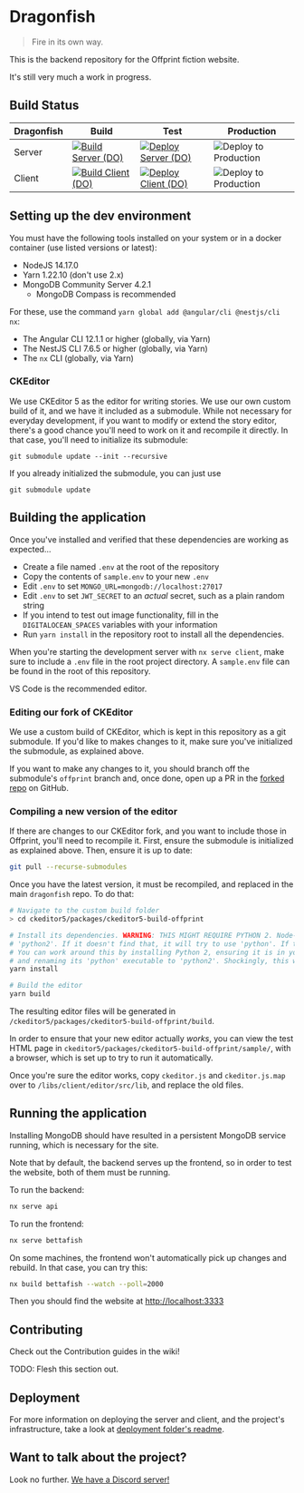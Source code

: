 # Dragonfish

> Fire in its own way.

This is the backend repository for the Offprint fiction website.

It's still very much a work in progress.

## Build Status

| Dragonfish | Build | Test | Production |
| ---------- | ----- | ---- | ---------- |
| Server     | [![Build Server (DO)](https://github.com/OffprintStudios/dragonfish/actions/workflows/digiocean-build-server.yml/badge.svg)](https://github.com/OffprintStudios/dragonfish/actions/workflows/digiocean-build-server.yml) | [![Deploy Server (DO)](https://github.com/OffprintStudios/dragonfish/actions/workflows/digioncean-deploy-server.yml/badge.svg)](https://github.com/OffprintStudios/dragonfish/actions/workflows/digioncean-deploy-server.yml) | ![Deploy to Production](https://github.com/OffprintStudios/dragonfish/workflows/Deploy%20to%20Production/badge.svg) |
| Client     | [![Build Client (DO)](https://github.com/OffprintStudios/dragonfish/actions/workflows/digiocean-build-client.yml/badge.svg)](https://github.com/OffprintStudios/dragonfish/actions/workflows/digiocean-build-client.yml) | [![Deploy Client (DO)](https://github.com/OffprintStudios/dragonfish/actions/workflows/digiocean-deploy-client.yml/badge.svg)](https://github.com/OffprintStudios/dragonfish/actions/workflows/digiocean-deploy-client.yml) | ![Deploy to Production](https://github.com/OffprintStudios/dragonfish/workflows/Deploy%20to%20Production/badge.svg) |

## Setting up the dev environment

You must have the following tools installed on your system or in a docker container (use listed versions or latest):

- NodeJS 14.17.0
- Yarn 1.22.10 (don't use 2.x)
- MongoDB Community Server 4.2.1
  - MongoDB Compass is recommended

For these, use the command `yarn global add @angular/cli @nestjs/cli nx`:

- The Angular CLI 12.1.1 or higher (globally, via Yarn)
- The NestJS CLI 7.6.5 or higher (globally, via Yarn)
- The `nx` CLI (globally, via Yarn)

### CKEditor

We use CKEditor 5 as the editor for writing stories. We use our own custom build of it, and we have it included as a submodule. While not necessary for everyday development, if you want to modify or extend the story editor, there's a good chance you'll need to work on it and recompile it directly. In that case, you'll need to initialize its submodule:

```
git submodule update --init --recursive
```

If you already initialized the submodule, you can just use 

```
git submodule update
```

## Building the application

Once you've installed and verified that these dependencies are working as expected...

- Create a file named `.env` at the root of the repository
- Copy the contents of `sample.env` to your new `.env`
- Edit `.env` to set `MONGO_URL=mongodb://localhost:27017`
- Edit `.env` to set `JWT_SECRET` to an _actual_ secret, such as a plain random string
- If you intend to test out image functionality, fill in the `DIGITALOCEAN_SPACES` variables with your information
- Run `yarn install` in the repository root to install all the dependencies.

When you're starting the development server with `nx serve client`, make sure to include a `.env` file in the root project directory. A `sample.env` file can be found in the root of this repository.

VS Code is the recommended editor.

### Editing our fork of CKEditor

We use a custom build of CKEditor, which is kept in this repository as a git submodule. If you'd like to makes changes to it, make sure you've initialized the submodule, as explained above.

If you want to make any changes to it, you should branch off the submodule's `offprint` branch and, once done, open up a PR in the [forked repo](https://github.com/OffprintStudios/ckeditor5) on GitHub.

### Compiling a new version of the editor

If there are changes to our CKEditor fork, and you want to include those in Offprint, you'll need to recompile it. First, ensure the submodule is initialized as explained above. Then, ensure it is up to date:

```bash
git pull --recurse-submodules
```

Once you have the latest version, it must be recompiled, and replaced in the main `dragonfish` repo. To do that:

```bash
# Navigate to the custom build folder
> cd ckeditor5/packages/ckeditor5-build-offprint

# Install its dependencies. WARNING: THIS MIGHT REQUIRE PYTHON 2. Node-gyp will first look for an executable named 
# 'python2'. If it doesn't find that, it will try to use 'python'. If this is a Python 3 executable, the build will fail.
# You can work around this by installing Python 2, ensuring it is in your PATH, 
# and renaming its 'python' executable to 'python2'. Shockingly, this works.
yarn install

# Build the editor
yarn build
```

The resulting editor files will be generated in `/ckeditor5/packages/ckeditor5-build-offprint/build`.

In order to ensure that your new editor actually _works_, you can view the test HTML page in `ckeditor5/packages/ckeditor5-build-offprint/sample/`, with a browser, which is set up to try to run it automatically.

Once you're sure the editor works, copy `ckeditor.js` and `ckeditor.js.map` over to `/libs/client/editor/src/lib`, and replace the old files.

## Running the application

Installing MongoDB should have resulted in a persistent MongoDB service running, which is necessary for the site.

Note that by default, the backend serves up the frontend, so in order to test the website, both of them must be running.

To run the backend:

```bash
nx serve api
```

To run the frontend:

```bash
nx serve bettafish
```

On some machines, the frontend won't automatically pick up changes and rebuild. In that case, you can try this:

```bash
nx build bettafish --watch --poll=2000
```

Then you should find the website at <http://localhost:3333>

## Contributing

Check out the Contribution guides in the wiki!

TODO: Flesh this section out.

## Deployment

For more information on deploying the server and client, and the project's infrastructure, take a look at [deployment folder's readme](/deploy).

## Want to talk about the project?

Look no further. [We have a Discord server!](https://discord.gg/9cnSwfn)
